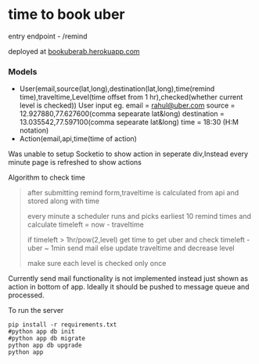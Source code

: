 # time to book uber

entry endpoint - /remind

deployed at [bookuberab.herokuapp.com](https://bookuberab.herokuapp.com/remind)

### Models
- User(email,source(lat,long),destination(lat,long),time(remind time),traveltime,Level(time offset from 1 hr),checked(whether current level is checked))
User input eg.
email = rahul@uber.com
source = 12.927880,77.627600(comma sepearate lat&long)
destination = 13.035542,77.597100(comma sepearate lat&long)
time = 18:30 (H:M notation)
- Action(email,api,time(time of action)

Was unable to setup Socketio to show action in seperate div,Instead every minute page is refreshed to show actions

Algorithm to check time
> after submitting remind form,traveltime is calculated from api and stored along with time
>
>every minute a scheduler runs and picks earliest 10 remind times and calculate
>timeleft = now - traveltime
>
>if timeleft > 1hr/pow(2,level)
>get time to get uber and check timeleft - uber ~ 1min send mail
>else
>update traveltime and decrease level
>
>make sure each level is checked only once

Currently send mail functionality is not implemented instead just shown as action in 
bottom of app.
Ideally it should be pushed to message queue and processed.

To run the server

    pip install -r requirements.txt
    #python app db init
    #python app db migrate
    python app db upgrade
    python app
